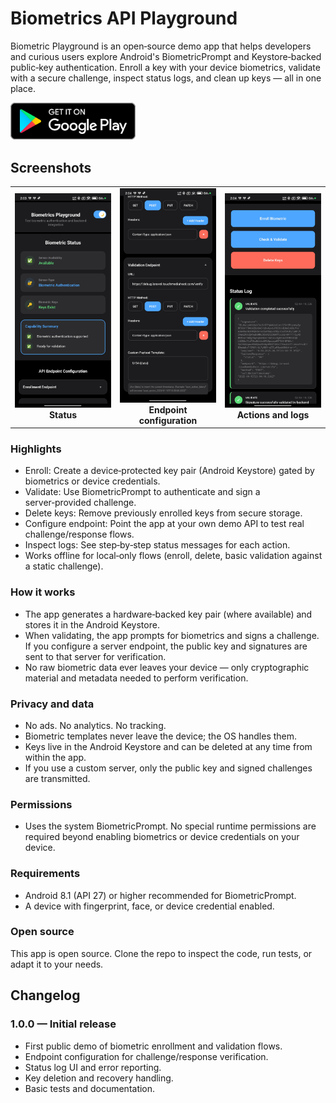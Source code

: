 # Biometrics API Playground

Biometric Playground is an open‑source demo app that helps developers and curious users explore Android's BiometricPrompt and Keystore‑backed public‑key authentication. Enroll a key with your device biometrics, validate with a secure challenge, inspect status logs, and clean up keys — all in one place.

<a href="https://play.google.com/store/apps/details?id=com.biometricplayground">
<img src="./images/googleplay.svg" alt="Get it on Google Play" width="200">
</a>


## Screenshots

<table width="100%">
<tr>
<td width="33%" align="center">
<img src="./images/1-status.jpg" width="300"><br>
<strong>Status</strong>
</td>
<td width="33%" align="center">
<img src="./images/2-configuration.jpg" width="300"><br>
<strong>Endpoint configuration</strong>
</td>
<td width="33%" align="center">
<img src="./images/3-actions-logs.jpg" width="300"><br>
<strong>Actions and logs</strong>
</td>
</tr>
</table>

### Highlights

- Enroll: Create a device‑protected key pair (Android Keystore) gated by biometrics or device credentials.
- Validate: Use BiometricPrompt to authenticate and sign a server‑provided challenge.
- Delete keys: Remove previously enrolled keys from secure storage.
- Configure endpoint: Point the app at your own demo API to test real challenge/response flows.
- Inspect logs: See step‑by‑step status messages for each action.
- Works offline for local‑only flows (enroll, delete, basic validation against a static challenge).

### How it works

- The app generates a hardware‑backed key pair (where available) and stores it in the Android Keystore.
- When validating, the app prompts for biometrics and signs a challenge. If you configure a server endpoint, the public key and signatures are sent to that server for verification.
- No raw biometric data ever leaves your device — only cryptographic material and metadata needed to perform verification.

### Privacy and data

- No ads. No analytics. No tracking.
- Biometric templates never leave the device; the OS handles them.
- Keys live in the Android Keystore and can be deleted at any time from within the app.
- If you use a custom server, only the public key and signed challenges are transmitted.

### Permissions

- Uses the system BiometricPrompt. No special runtime permissions are required beyond enabling biometrics or device credentials on your device.

### Requirements

- Android 8.1 (API 27) or higher recommended for BiometricPrompt.
- A device with fingerprint, face, or device credential enabled.

### Open source

This app is open source. Clone the repo to inspect the code, run tests, or adapt it to your needs.

## Changelog

### 1.0.0 — Initial release

- First public demo of biometric enrollment and validation flows.
- Endpoint configuration for challenge/response verification.
- Status log UI and error reporting.
- Key deletion and recovery handling.
- Basic tests and documentation.
